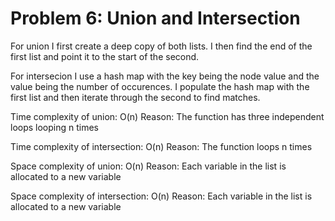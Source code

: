 # Problem 6: Union and Intersection

For union I first create a deep copy of both lists. I then find the end of the first list and point it to the start of the second.

For intersecion I use a hash map with the key being the node value and the value being the number of occurences. I populate the hash map with the first list and then iterate through the second to find matches.

Time complexity of union: O(n) Reason: The function has three independent loops looping n times


Time complexity of intersection: O(n) Reason: The function loops n times

Space complexity of union: O(n) Reason: Each variable in the list is allocated to a new variable

Space complexity of intersection: O(n) Reason: Each variable in the list is allocated to a new variable

